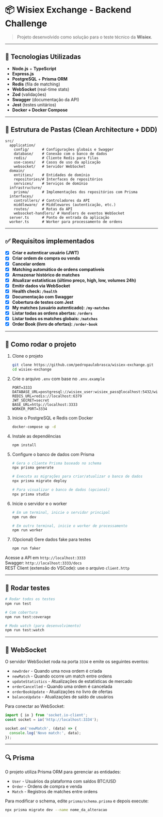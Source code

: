 # 📦 Wisiex Exchange - Backend Challenge

> Projeto desenvolvido como solução para o teste técnico da **Wisiex**.

---

## 🚀 Tecnologias Utilizadas

- **Node.js** + **TypeScript**
- **Express.js**
- **PostgreSQL** + **Prisma ORM**
- **Redis** (fila de matching)
- **WebSocket** (real-time stats)
- **Zod** (validações)
- **Swagger** (documentação da API)
- **Jest** (testes unitários)
- **Docker + Docker Compose**

---

## 📁 Estrutura de Pastas (Clean Architecture + DDD)

```
src/
  application/
    config/      # Configurações globais e Swagger
    database/    # Conexão com o banco de dados
    redis/       # Cliente Redis para filas
    use-cases/   # Casos de uso da aplicação
    websocket/   # Servidor WebSocket
  domain/
    entities/    # Entidades de domínio
    repositories/# Interfaces de repositórios
    services/    # Serviços de domínio
  infrastructure/
    prisma/      # Implementações dos repositórios com Prisma
  interfaces/
    controllers/ # Controladores da API
    middleware/  # Middlewares (autenticação, etc.)
    routes/      # Rotas da API
    websocket-handlers/ # Handlers de eventos WebSocket
  server.ts      # Ponto de entrada da aplicação
  worker.ts      # Worker para processamento de ordens
```

---

## ✅ Requisitos implementados

- [x] **Criar e autenticar usuário (JWT)**
- [x] **Criar ordem de compra ou venda**
- [x] **Cancelar ordem**
- [x] **Matching automático de ordens compatíveis**
- [x] **Armazenar histórico de matches**
- [x] **Atualizar estatísticas (último preço, high, low, volumes 24h)**
- [x] **Emitir dados via WebSocket**
- [x] **Health check: `/health`**
- [x] **Documentação com Swagger**
- [x] **Cobertura de testes com Jest**
- [x] **My matches (usuário autenticado): `/my-matches`**
- [x] **Listar todas as ordens abertas: `/orders`**
- [x] **Listar todos os matches globais: `/matches`**
- [x] **Order Book (livro de ofertas): `/order-book`**

---

## 🔄 Como rodar o projeto

1. Clone o projeto
   ```bash
   git clone https://github.com/pedropaulobrasca/wisiex-exchange.git
   cd wisiex-exchange
   ```

2. Crie o arquivo `.env` com base no `.env.example`
   ```
   PORT=3333
   DATABASE_URL=postgresql://wisiex_user:wisiex_pass@localhost:5432/wisiex_db
   REDIS_URL=redis://localhost:6379
   JWT_SECRET=secret
   BASE_URL=http://localhost:3333
   WORKER_PORT=3334
   ```

3. Inicie o PostgreSQL e Redis com Docker
   ```bash
   docker-compose up -d
   ```

4. Instale as dependências
   ```bash
   npm install
   ```

5. Configure o banco de dados com Prisma
   ```bash
   # Gera o cliente Prisma baseado no schema
   npx prisma generate
   
   # Executa as migrações para criar/atualizar o banco de dados
   npx prisma migrate deploy
   
   # Para visualizar o banco de dados (opcional)
   npx prisma studio
   ```

6. Inicie o servidor e o worker
   ```bash
   # Em um terminal, inicie o servidor principal
   npm run dev
   
   # Em outro terminal, inicie o worker de processamento
   npm run worker
   ```

7. (Opcional) Gere dados fake para testes
   ```bash
   npm run faker
   ```

Acesse a API em `http://localhost:3333`  
Swagger: `http://localhost:3333/docs`  
REST Client (extensão do VSCode): use o arquivo `client.http`

---

## 🧪 Rodar testes

```bash
# Rodar todos os testes
npm run test

# Com cobertura
npm run test:coverage

# Modo watch (para desenvolvimento)
npm run test:watch
```

---

## 📡 WebSocket

O servidor WebSocket roda na porta `3334` e emite os seguintes eventos:

- `newOrder` - Quando uma nova ordem é criada
- `newMatch` - Quando ocorre um match entre ordens
- `updateStatistics` - Atualizações de estatísticas de mercado
- `orderCancelled` - Quando uma ordem é cancelada
- `orderBookUpdate` - Atualizações no livro de ofertas
- `balanceUpdate` - Atualizações de saldo de usuários

Para conectar ao WebSocket:
```javascript
import { io } from 'socket.io-client';
const socket = io('http://localhost:3334');

socket.on('newMatch', (data) => {
  console.log('Novo match:', data);
});
```

---

## 🔍 Prisma

O projeto utiliza Prisma ORM para gerenciar as entidades:

- `User` - Usuários da plataforma com saldos BTC/USD
- `Order` - Ordens de compra e venda 
- `Match` - Registros de matches entre ordens

Para modificar o schema, edite `prisma/schema.prisma` e depois execute:
```bash
npx prisma migrate dev --name nome_da_alteracao
```